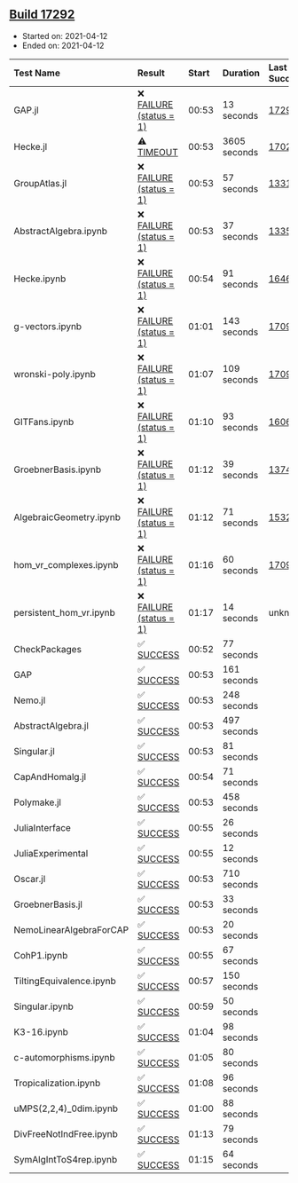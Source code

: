 ## [Build 17292](https://oscarci.mathematik.uni-kl.de/job/oscar/17292/)

* Started on: 2021-04-12
* Ended on: 2021-04-12

| Test Name    | Result | Start | Duration | Last Success | First Failure |
|:-------------|:-------|:------|:---------|:-------------|:--------------|
| GAP.jl | ❌ [FAILURE (status = 1)](https://oscarci.mathematik.uni-kl.de/job/oscar/17292/artifact/logs/build-17292/GAP.jl.log) | 00:53 | 13 seconds | [17291](https://oscarci.mathematik.uni-kl.de/job/oscar/17291/) | [17292](https://oscarci.mathematik.uni-kl.de/job/oscar/17292/) |
| Hecke.jl | ⚠ [TIMEOUT](https://oscarci.mathematik.uni-kl.de/job/oscar/17292/artifact/logs/build-17292/Hecke.jl.log) | 00:53 | 3605 seconds | [17022](https://oscarci.mathematik.uni-kl.de/job/oscar/17022/) | [17023](https://oscarci.mathematik.uni-kl.de/job/oscar/17023/) |
| GroupAtlas.jl | ❌ [FAILURE (status = 1)](https://oscarci.mathematik.uni-kl.de/job/oscar/17292/artifact/logs/build-17292/GroupAtlas.jl.log) | 00:53 | 57 seconds | [13311](https://oscarci.mathematik.uni-kl.de/job/oscar/13311/) | [13312](https://oscarci.mathematik.uni-kl.de/job/oscar/13312/) |
| AbstractAlgebra.ipynb | ❌ [FAILURE (status = 1)](https://oscarci.mathematik.uni-kl.de/job/oscar/17292/artifact/logs/build-17292/AbstractAlgebra.ipynb.log) | 00:53 | 37 seconds | [13355](https://oscarci.mathematik.uni-kl.de/job/oscar/13355/) | [13356](https://oscarci.mathematik.uni-kl.de/job/oscar/13356/) |
| Hecke.ipynb | ❌ [FAILURE (status = 1)](https://oscarci.mathematik.uni-kl.de/job/oscar/17292/artifact/logs/build-17292/Hecke.ipynb.log) | 00:54 | 91 seconds | [16463](https://oscarci.mathematik.uni-kl.de/job/oscar/16463/) | [16464](https://oscarci.mathematik.uni-kl.de/job/oscar/16464/) |
| g-vectors.ipynb | ❌ [FAILURE (status = 1)](https://oscarci.mathematik.uni-kl.de/job/oscar/17292/artifact/logs/build-17292/g-vectors.ipynb.log) | 01:01 | 143 seconds | [17099](https://oscarci.mathematik.uni-kl.de/job/oscar/17099/) | [17100](https://oscarci.mathematik.uni-kl.de/job/oscar/17100/) |
| wronski-poly.ipynb | ❌ [FAILURE (status = 1)](https://oscarci.mathematik.uni-kl.de/job/oscar/17292/artifact/logs/build-17292/wronski-poly.ipynb.log) | 01:07 | 109 seconds | [17098](https://oscarci.mathematik.uni-kl.de/job/oscar/17098/) | [17099](https://oscarci.mathematik.uni-kl.de/job/oscar/17099/) |
| GITFans.ipynb | ❌ [FAILURE (status = 1)](https://oscarci.mathematik.uni-kl.de/job/oscar/17292/artifact/logs/build-17292/GITFans.ipynb.log) | 01:10 | 93 seconds | [16068](https://oscarci.mathematik.uni-kl.de/job/oscar/16068/) | [16069](https://oscarci.mathematik.uni-kl.de/job/oscar/16069/) |
| GroebnerBasis.ipynb | ❌ [FAILURE (status = 1)](https://oscarci.mathematik.uni-kl.de/job/oscar/17292/artifact/logs/build-17292/GroebnerBasis.ipynb.log) | 01:12 | 39 seconds | [13748](https://oscarci.mathematik.uni-kl.de/job/oscar/13748/) | [13749](https://oscarci.mathematik.uni-kl.de/job/oscar/13749/) |
| AlgebraicGeometry.ipynb | ❌ [FAILURE (status = 1)](https://oscarci.mathematik.uni-kl.de/job/oscar/17292/artifact/logs/build-17292/AlgebraicGeometry.ipynb.log) | 01:12 | 71 seconds | [15322](https://oscarci.mathematik.uni-kl.de/job/oscar/15322/) | [15323](https://oscarci.mathematik.uni-kl.de/job/oscar/15323/) |
| hom_vr_complexes.ipynb | ❌ [FAILURE (status = 1)](https://oscarci.mathematik.uni-kl.de/job/oscar/17292/artifact/logs/build-17292/hom_vr_complexes.ipynb.log) | 01:16 | 60 seconds | [17099](https://oscarci.mathematik.uni-kl.de/job/oscar/17099/) | [17100](https://oscarci.mathematik.uni-kl.de/job/oscar/17100/) |
| persistent_hom_vr.ipynb | ❌ [FAILURE (status = 1)](https://oscarci.mathematik.uni-kl.de/job/oscar/17292/artifact/logs/build-17292/persistent_hom_vr.ipynb.log) | 01:17 | 14 seconds | unknown | unknown |
| CheckPackages | ✅ [SUCCESS](https://oscarci.mathematik.uni-kl.de/job/oscar/17292/artifact/logs/build-17292/CheckPackages.log) | 00:52 | 77 seconds |  |  |
| GAP | ✅ [SUCCESS](https://oscarci.mathematik.uni-kl.de/job/oscar/17292/artifact/logs/build-17292/GAP.log) | 00:53 | 161 seconds |  |  |
| Nemo.jl | ✅ [SUCCESS](https://oscarci.mathematik.uni-kl.de/job/oscar/17292/artifact/logs/build-17292/Nemo.jl.log) | 00:53 | 248 seconds |  |  |
| AbstractAlgebra.jl | ✅ [SUCCESS](https://oscarci.mathematik.uni-kl.de/job/oscar/17292/artifact/logs/build-17292/AbstractAlgebra.jl.log) | 00:53 | 497 seconds |  |  |
| Singular.jl | ✅ [SUCCESS](https://oscarci.mathematik.uni-kl.de/job/oscar/17292/artifact/logs/build-17292/Singular.jl.log) | 00:53 | 81 seconds |  |  |
| CapAndHomalg.jl | ✅ [SUCCESS](https://oscarci.mathematik.uni-kl.de/job/oscar/17292/artifact/logs/build-17292/CapAndHomalg.jl.log) | 00:54 | 71 seconds |  |  |
| Polymake.jl | ✅ [SUCCESS](https://oscarci.mathematik.uni-kl.de/job/oscar/17292/artifact/logs/build-17292/Polymake.jl.log) | 00:53 | 458 seconds |  |  |
| JuliaInterface | ✅ [SUCCESS](https://oscarci.mathematik.uni-kl.de/job/oscar/17292/artifact/logs/build-17292/JuliaInterface.log) | 00:55 | 26 seconds |  |  |
| JuliaExperimental | ✅ [SUCCESS](https://oscarci.mathematik.uni-kl.de/job/oscar/17292/artifact/logs/build-17292/JuliaExperimental.log) | 00:55 | 12 seconds |  |  |
| Oscar.jl | ✅ [SUCCESS](https://oscarci.mathematik.uni-kl.de/job/oscar/17292/artifact/logs/build-17292/Oscar.jl.log) | 00:53 | 710 seconds |  |  |
| GroebnerBasis.jl | ✅ [SUCCESS](https://oscarci.mathematik.uni-kl.de/job/oscar/17292/artifact/logs/build-17292/GroebnerBasis.jl.log) | 00:53 | 33 seconds |  |  |
| NemoLinearAlgebraForCAP | ✅ [SUCCESS](https://oscarci.mathematik.uni-kl.de/job/oscar/17292/artifact/logs/build-17292/NemoLinearAlgebraForCAP.log) | 00:53 | 20 seconds |  |  |
| CohP1.ipynb | ✅ [SUCCESS](https://oscarci.mathematik.uni-kl.de/job/oscar/17292/artifact/logs/build-17292/CohP1.ipynb.log) | 00:55 | 67 seconds |  |  |
| TiltingEquivalence.ipynb | ✅ [SUCCESS](https://oscarci.mathematik.uni-kl.de/job/oscar/17292/artifact/logs/build-17292/TiltingEquivalence.ipynb.log) | 00:57 | 150 seconds |  |  |
| Singular.ipynb | ✅ [SUCCESS](https://oscarci.mathematik.uni-kl.de/job/oscar/17292/artifact/logs/build-17292/Singular.ipynb.log) | 00:59 | 50 seconds |  |  |
| K3-16.ipynb | ✅ [SUCCESS](https://oscarci.mathematik.uni-kl.de/job/oscar/17292/artifact/logs/build-17292/K3-16.ipynb.log) | 01:04 | 98 seconds |  |  |
| c-automorphisms.ipynb | ✅ [SUCCESS](https://oscarci.mathematik.uni-kl.de/job/oscar/17292/artifact/logs/build-17292/c-automorphisms.ipynb.log) | 01:05 | 80 seconds |  |  |
| Tropicalization.ipynb | ✅ [SUCCESS](https://oscarci.mathematik.uni-kl.de/job/oscar/17292/artifact/logs/build-17292/Tropicalization.ipynb.log) | 01:08 | 96 seconds |  |  |
| uMPS(2,2,4)_0dim.ipynb | ✅ [SUCCESS](https://oscarci.mathematik.uni-kl.de/job/oscar/17292/artifact/logs/build-17292/uMPS-2-2-4-_0dim.ipynb.log) | 01:00 | 88 seconds |  |  |
| DivFreeNotIndFree.ipynb | ✅ [SUCCESS](https://oscarci.mathematik.uni-kl.de/job/oscar/17292/artifact/logs/build-17292/DivFreeNotIndFree.ipynb.log) | 01:13 | 79 seconds |  |  |
| SymAlgIntToS4rep.ipynb | ✅ [SUCCESS](https://oscarci.mathematik.uni-kl.de/job/oscar/17292/artifact/logs/build-17292/SymAlgIntToS4rep.ipynb.log) | 01:15 | 64 seconds |  |  |
